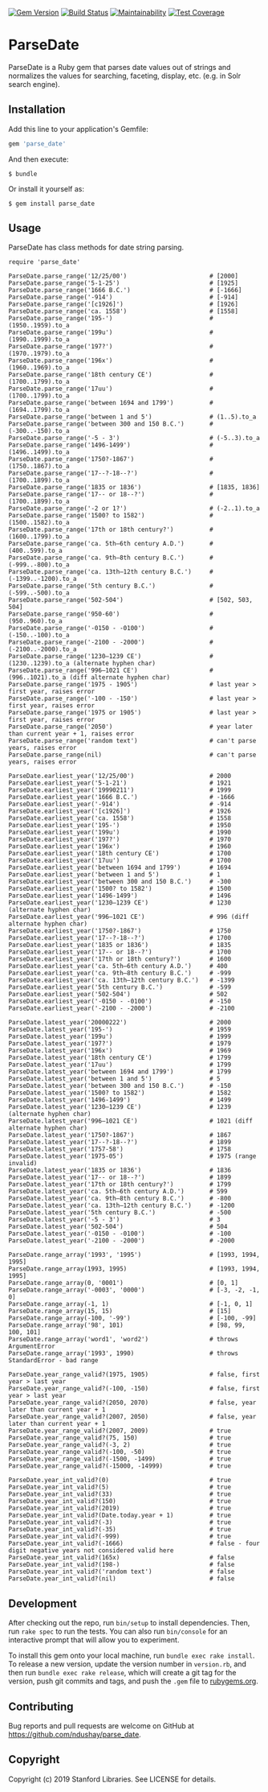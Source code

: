 [![Gem Version](https://badge.fury.io/rb/parse_date.svg)](https://badge.fury.io/rb/parse_date)
[![Build Status](https://travis-ci.org/sul-dlss/parse_date.svg?branch=master)](https://travis-ci.org/sul-dlss/parse_date)
[![Maintainability](https://api.codeclimate.com/v1/badges/2d006b4ccb3100434f4a/maintainability)](https://codeclimate.com/github/sul-dlss/parse_date/maintainability)
[![Test Coverage](https://api.codeclimate.com/v1/badges/2d006b4ccb3100434f4a/test_coverage)](https://codeclimate.com/github/sul-dlss/parse_date/test_coverage)

# ParseDate

ParseDate is a Ruby gem that parses date values out of strings and normalizes the values for searching, faceting, display, etc. (e.g. in Solr search engine).

## Installation

Add this line to your application's Gemfile:

```ruby
gem 'parse_date'
```

And then execute:

    $ bundle

Or install it yourself as:

    $ gem install parse_date

## Usage

ParseDate has class methods for date string parsing.

```
require 'parse_date'

ParseDate.parse_range('12/25/00')                       # [2000]
ParseDate.parse_range('5-1-25')                         # [1925]
ParseDate.parse_range('1666 B.C.')                      # [-1666]
ParseDate.parse_range('-914')                           # [-914]
ParseDate.parse_range('[c1926]')                        # [1926]
ParseDate.parse_range('ca. 1558')                       # [1558]
ParseDate.parse_range('195-')                           # (1950..1959).to_a
ParseDate.parse_range('199u')                           # (1990..1999).to_a
ParseDate.parse_range('197?')                           # (1970..1979).to_a
ParseDate.parse_range('196x')                           # (1960..1969).to_a
ParseDate.parse_range('18th century CE')                # (1700..1799).to_a
ParseDate.parse_range('17uu')                           # (1700..1799).to_a
ParseDate.parse_range('between 1694 and 1799')          # (1694..1799).to_a
ParseDate.parse_range('between 1 and 5')                # (1..5).to_a
ParseDate.parse_range('between 300 and 150 B.C.')       # (-300..-150).to_a
ParseDate.parse_range('-5 - 3')                         # (-5..3).to_a
ParseDate.parse_range('1496-1499')                      # (1496..1499).to_a
ParseDate.parse_range('1750?-1867')                     # (1750..1867).to_a
ParseDate.parse_range('17--?-18--?')                    # (1700..1899).to_a
ParseDate.parse_range('1835 or 1836')                   # [1835, 1836]
ParseDate.parse_range('17-- or 18--?')                  # (1700..1899).to_a
ParseDate.parse_range('-2 or 1?')                       # (-2..1).to_a
ParseDate.parse_range('1500? to 1582')                  # (1500..1582).to_a
ParseDate.parse_range('17th or 18th century?')          # (1600..1799).to_a
ParseDate.parse_range('ca. 5th–6th century A.D.')       # (400..599).to_a
ParseDate.parse_range('ca. 9th–8th century B.C.')       # (-999..-800).to_a
ParseDate.parse_range('ca. 13th–12th century B.C.')     # (-1399..-1200).to_a
ParseDate.parse_range('5th century B.C.')               # (-599..-500).to_a
ParseDate.parse_range('502-504')                        # [502, 503, 504]
ParseDate.parse_range('950-60')                         # (950..960).to_a
ParseDate.parse_range('-0150 - -0100')                  # (-150..-100).to_a
ParseDate.parse_range('-2100 - -2000')                  # (-2100..-2000).to_a
ParseDate.parse_range('1230—1239 CE')                   # (1230..1239).to_a (alternate hyphen char)
ParseDate.parse_range('996–1021 CE')                    # (996..1021).to_a (diff alternate hyphen char)
ParseDate.parse_range('1975 - 1905')                    # last year > first year, raises error
ParseDate.parse_range('-100 - -150')                    # last year > first year, raises error
ParseDate.parse_range('1975 or 1905')                   # last year > first year, raises error
ParseDate.parse_range('2050')                           # year later than current year + 1, raises error
ParseDate.parse_range('random text')                    # can't parse years, raises error
ParseDate.parse_range(nil)                              # can't parse years, raises error

ParseDate.earliest_year('12/25/00')                     # 2000
ParseDate.earliest_year('5-1-21')                       # 1921
ParseDate.earliest_year('19990211')                     # 1999
ParseDate.earliest_year('1666 B.C.')                    # -1666
ParseDate.earliest_year('-914')                         # -914
ParseDate.earliest_year('[c1926]')                      # 1926
ParseDate.earliest_year('ca. 1558')                     # 1558
ParseDate.earliest_year('195-')                         # 1950
ParseDate.earliest_year('199u')                         # 1990
ParseDate.earliest_year('197?')                         # 1970
ParseDate.earliest_year('196x')                         # 1960
ParseDate.earliest_year('18th century CE')              # 1700
ParseDate.earliest_year('17uu')                         # 1700
ParseDate.earliest_year('between 1694 and 1799')        # 1694
ParseDate.earliest_year('between 1 and 5')              # 1
ParseDate.earliest_year('between 300 and 150 B.C.')     # -300
ParseDate.earliest_year('1500? to 1582')                # 1500
ParseDate.earliest_year('1496-1499')                    # 1496
ParseDate.earliest_year('1230—1239 CE')                 # 1230 (alternate hyphen char)
ParseDate.earliest_year('996–1021 CE')                  # 996 (diff alternate hyphen char)
ParseDate.earliest_year('1750?-1867')                   # 1750
ParseDate.earliest_year('17--?-18--?')                  # 1700
ParseDate.earliest_year('1835 or 1836')                 # 1835
ParseDate.earliest_year('17-- or 18--?')                # 1700
ParseDate.earliest_year('17th or 18th century?')        # 1600
ParseDate.earliest_year('ca. 5th–6th century A.D.')     # 400
ParseDate.earliest_year('ca. 9th–8th century B.C.')     # -999
ParseDate.earliest_year('ca. 13th–12th century B.C.')   # -1399
ParseDate.earliest_year('5th century B.C.')             # -599
ParseDate.earliest_year('502-504')                      # 502
ParseDate.earliest_year('-0150 - -0100')                # -150
ParseDate.earliest_year('-2100 - -2000')                # -2100

ParseDate.latest_year('20000222')                       # 2000
ParseDate.latest_year('195-')                           # 1959
ParseDate.latest_year('199u')                           # 1999
ParseDate.latest_year('197?')                           # 1979
ParseDate.latest_year('196x')                           # 1969
ParseDate.latest_year('18th century CE')                # 1799
ParseDate.latest_year('17uu')                           # 1799
ParseDate.latest_year('between 1694 and 1799')          # 1799
ParseDate.latest_year('between 1 and 5')                # 5
ParseDate.latest_year('between 300 and 150 B.C.')       # -150
ParseDate.latest_year('1500? to 1582')                  # 1582
ParseDate.latest_year('1496-1499')                      # 1499
ParseDate.latest_year('1230—1239 CE')                   # 1239 (alternate hyphen char)
ParseDate.latest_year('996–1021 CE')                    # 1021 (diff alternate hyphen char)
ParseDate.latest_year('1750?-1867')                     # 1867
ParseDate.latest_year('17--?-18--?')                    # 1899
ParseDate.latest_year('1757-58')                        # 1758
ParseDate.latest_year('1975-05')                        # 1975 (range invalid)
ParseDate.latest_year('1835 or 1836')                   # 1836
ParseDate.latest_year('17-- or 18--?')                  # 1899
ParseDate.latest_year('17th or 18th century?')          # 1799
ParseDate.latest_year('ca. 5th–6th century A.D.')       # 599
ParseDate.latest_year('ca. 9th–8th century B.C.')       # -800
ParseDate.latest_year('ca. 13th–12th century B.C.')     # -1200
ParseDate.latest_year('5th century B.C.')               # -500
ParseDate.latest_year('-5 - 3')                         # 3
ParseDate.latest_year('502-504')                        # 504
ParseDate.latest_year('-0150 - -0100')                  # -100
ParseDate.latest_year('-2100 - -2000')                  # -2000

ParseDate.range_array('1993', '1995')                   # [1993, 1994, 1995]
ParseDate.range_array(1993, 1995)                       # [1993, 1994, 1995]
ParseDate.range_array(0, '0001')                        # [0, 1]
ParseDate.range_array('-0003', '0000')                  # [-3, -2, -1, 0]
ParseDate.range_array(-1, 1)                            # [-1, 0, 1]
ParseDate.range_array(15, 15)                           # [15]
ParseDate.range_array(-100, '-99')                      # [-100, -99]
ParseDate.range_array('98', 101)                        # [98, 99, 100, 101]
ParseDate.range_array('word1', 'word2')                 # throws ArgumentError
ParseDate.range_array('1993', 1990)                     # throws StandardError - bad range

ParseDate.year_range_valid?(1975, 1905)                 # false, first year > last year
ParseDate.year_range_valid?(-100, -150)                 # false, first year > last year
ParseDate.year_range_valid?(2050, 2070)                 # false, year later than current year + 1
ParseDate.year_range_valid?(2007, 2050)                 # false, year later than current year + 1
ParseDate.year_range_valid?(2007, 2009)                 # true
ParseDate.year_range_valid?(75, 150)                    # true
ParseDate.year_range_valid?(-3, 2)                      # true
ParseDate.year_range_valid?(-100, -50)                  # true
ParseDate.year_range_valid?(-1500, -1499)               # true
ParseDate.year_range_valid?(-15000, -14999)             # true

ParseDate.year_int_valid?(0)                            # true
ParseDate.year_int_valid?(5)                            # true
ParseDate.year_int_valid?(33)                           # true
ParseDate.year_int_valid?(150)                          # true
ParseDate.year_int_valid?(2019)                         # true
ParseDate.year_int_valid?(Date.today.year + 1)          # true
ParseDate.year_int_valid?(-3)                           # true
ParseDate.year_int_valid?(-35)                          # true
ParseDate.year_int_valid?(-999)                         # true
ParseDate.year_int_valid?(-1666)                        # false - four digit negative years not considered valid here
ParseDate.year_int_valid?(165x)                         # false
ParseDate.year_int_valid?(198-)                         # false
ParseDate.year_int_valid?('random text')                # false
ParseDate.year_int_valid?(nil)                          # false
```

## Development

After checking out the repo, run `bin/setup` to install dependencies. Then, run `rake spec` to run the tests. You can also run `bin/console` for an interactive prompt that will allow you to experiment.

To install this gem onto your local machine, run `bundle exec rake install`. To release a new version, update the version number in `version.rb`, and then run `bundle exec rake release`, which will create a git tag for the version, push git commits and tags, and push the `.gem` file to [rubygems.org](https://rubygems.org).

## Contributing

Bug reports and pull requests are welcome on GitHub at https://github.com/ndushay/parse_date.

## Copyright

Copyright (c) 2019 Stanford Libraries. See LICENSE for details.
